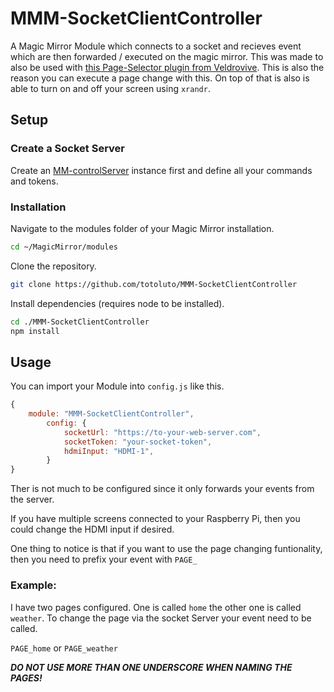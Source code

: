 # MMM-SocketClientController
A Magic Mirror Module which connects to a socket and recieves event which are then forwarded / executed on the magic mirror. This was made to also be used with [this Page-Selector plugin from Veldrovive](https://github.com/Veldrovive/MMM-Page-Selector). This is also the reason you can execute a page change with this. On top of that is also is able to turn on and off your screen using `xrandr`.

## Setup

### Create a Socket Server
Create an [MM-controlServer](https://github.com/totoluto/MM-controlServer) instance first and define all your commands and tokens.

### Installation
Navigate to the modules folder of your Magic Mirror installation.
```bash
cd ~/MagicMirror/modules
```
Clone the repository.

```bash
git clone https://github.com/totoluto/MMM-SocketClientController
```

Install dependencies (requires node to be installed).
```bash
cd ./MMM-SocketClientController
npm install
```
## Usage

You can import your Module into `config.js` like this.

```js
{
	module: "MMM-SocketClientController",
		config: {
			socketUrl: "https://to-your-web-server.com",
       		socketToken: "your-socket-token",
			hdmiInput: "HDMI-1",
		}
}
```

Ther is not much to be configured since it only forwards your events from the server.

If you have multiple screens connected to your Raspberry Pi, then you could change the HDMI input if desired.

One thing to notice is that if you want to use the page changing funtionality, then you need to prefix your event with `PAGE_`

### Example:

I have two pages configured. One is called `home` the other one is called `weather`.
To change the page via the socket Server your event need to be called.

`PAGE_home` or `PAGE_weather`

***DO NOT USE MORE THAN ONE UNDERSCORE WHEN NAMING THE PAGES!***
